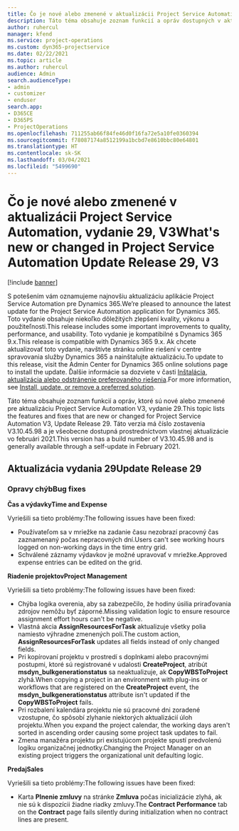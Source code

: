 ```yaml
---
title: Čo je nové alebo zmenené v aktualizácii Project Service Automation, vydanie 29, V3
description: Táto téma obsahuje zoznam funkcií a opráv dostupných v aktualizácii Project Service Automation, vydanie 29, V3
author: ruhercul
manager: kfend
ms.service: project-operations
ms.custom: dyn365-projectservice
ms.date: 02/22/2021
ms.topic: article
ms.author: ruhercul
audience: Admin
search.audienceType:
- admin
- customizer
- enduser
search.app:
- D365CE
- D365PS
- ProjectOperations
ms.openlocfilehash: 711255ab66f84fe46d0f16fa72e5a10fe0360394
ms.sourcegitcommit: f78087174a8512199a1bcbd7e8610bbc80e64801
ms.translationtype: HT
ms.contentlocale: sk-SK
ms.lasthandoff: 03/04/2021
ms.locfileid: "5499690"
---
```

# <a name="whats-new-or-changed-in-project-service-automation-update-release-29-v3"></a><span data-ttu-id="6377e-103">Čo je nové alebo zmenené v aktualizácii Project Service Automation, vydanie 29, V3</span><span class="sxs-lookup"><span data-stu-id="6377e-103">What's new or changed in Project Service Automation Update Release 29, V3</span></span>

[!include [banner](../includes/psa-now-project-operations.md)]

<span data-ttu-id="6377e-104">S potešením vám oznamujeme najnovšiu aktualizáciu aplikácie Project Service Automation pre Dynamics 365.</span><span class="sxs-lookup"><span data-stu-id="6377e-104">We’re pleased to announce the latest update for the Project Service Automation application for Dynamics 365.</span></span> <span data-ttu-id="6377e-105">Toto vydanie obsahuje niekoľko dôležitých zlepšení kvality, výkonu a použiteľnosti.</span><span class="sxs-lookup"><span data-stu-id="6377e-105">This release includes some important improvements to quality, performance, and usability.</span></span> <span data-ttu-id="6377e-106">Toto vydanie je kompatibilné s Dynamics 365 9.x.</span><span class="sxs-lookup"><span data-stu-id="6377e-106">This release is compatible with Dynamics 365 9.x.</span></span> <span data-ttu-id="6377e-107">Ak chcete aktualizovať toto vydanie, navštívte stránku online riešení v centre spravovania služby Dynamics 365 a nainštalujte aktualizáciu.</span><span class="sxs-lookup"><span data-stu-id="6377e-107">To update to this release, visit the Admin Center for Dynamics 365 online solutions page to install the update.</span></span> <span data-ttu-id="6377e-108">Ďalšie informácie sa dozviete v časti [Inštalácia, aktualizácia alebo odstránenie preferovaného riešenia](https://docs.microsoft.com/power-platform/admin/install-remove-preferred-solution).</span><span class="sxs-lookup"><span data-stu-id="6377e-108">For more information, see [Install, update, or remove a preferred solution](https://docs.microsoft.com/power-platform/admin/install-remove-preferred-solution).</span></span>

<span data-ttu-id="6377e-109">Táto téma obsahuje zoznam funkcií a opráv, ktoré sú nové alebo zmenené pre aktualizáciu Project Service Automation V3, vydanie 29.</span><span class="sxs-lookup"><span data-stu-id="6377e-109">This topic lists the features and fixes that are new or changed for Project Service Automation V3, Update Release 29.</span></span> <span data-ttu-id="6377e-110">Táto verzia má číslo zostavenia V3.10.45.98 a je všeobecne dostupná prostredníctvom vlastnej aktualizácie vo februári 2021.</span><span class="sxs-lookup"><span data-stu-id="6377e-110">This version has a build number of V3.10.45.98 and is generally available through a self-update in February 2021.</span></span>

## <a name="update-release-29"></a><span data-ttu-id="6377e-111">Aktualizácia vydania 29</span><span class="sxs-lookup"><span data-stu-id="6377e-111">Update Release 29</span></span>

### <a name="bug-fixes"></a><span data-ttu-id="6377e-112">Opravy chýb</span><span class="sxs-lookup"><span data-stu-id="6377e-112">Bug fixes</span></span>

<span data-ttu-id="6377e-113">**Čas a výdavky**</span><span class="sxs-lookup"><span data-stu-id="6377e-113">**Time and Expense**</span></span>

<span data-ttu-id="6377e-114">Vyriešili sa tieto problémy:</span><span class="sxs-lookup"><span data-stu-id="6377e-114">The following issues have been fixed:</span></span>

- <span data-ttu-id="6377e-115">Používateľom sa v mriežke na zadanie času nezobrazí pracovný čas zaznamenaný počas nepracovných dní.</span><span class="sxs-lookup"><span data-stu-id="6377e-115">Users can't see working hours logged on non-working days in the time entry grid.</span></span>
- <span data-ttu-id="6377e-116">Schválené záznamy výdavkov je možné upravovať v mriežke.</span><span class="sxs-lookup"><span data-stu-id="6377e-116">Approved expense entries can be edited on the grid.</span></span>

<span data-ttu-id="6377e-117">**Riadenie projektov**</span><span class="sxs-lookup"><span data-stu-id="6377e-117">**Project Management**</span></span>

<span data-ttu-id="6377e-118">Vyriešili sa tieto problémy:</span><span class="sxs-lookup"><span data-stu-id="6377e-118">The following issues have been fixed:</span></span>

- <span data-ttu-id="6377e-119">Chýba logika overenia, aby sa zabezpečilo, že hodiny úsilia priraďovania zdrojov nemôžu byť záporné.</span><span class="sxs-lookup"><span data-stu-id="6377e-119">Missing validation logic to ensure resource assignment effort hours can't be negative.</span></span>
- <span data-ttu-id="6377e-120">Vlastná akcia **AssignResourcesForTask** aktualizuje všetky polia namiesto výhradne zmenených polí.</span><span class="sxs-lookup"><span data-stu-id="6377e-120">The custom action, **AssignResourcesForTask** updates all fields instead of only changed fields.</span></span>
- <span data-ttu-id="6377e-121">Pri kopírovaní projektu v prostredí s doplnkami alebo pracovnými postupmi, ktoré sú registrované v udalosti **CreateProject**, atribút **msdyn_bulkgenerationstatus** sa neaktualizuje, ak **CopyWBSToProject** zlyhá.</span><span class="sxs-lookup"><span data-stu-id="6377e-121">When copying a project in an environment with plug-ins or workflows that are registered on the **CreateProject** event, the **msdyn_bulkgenerationstatus** attribute isn't updated if the **CopyWBSToProject** fails.</span></span>
- <span data-ttu-id="6377e-122">Pri rozbalení kalendára projektu nie sú pracovné dni zoradené vzostupne, čo spôsobí zlyhanie niektorých aktualizácií úloh projektu.</span><span class="sxs-lookup"><span data-stu-id="6377e-122">When you expand the project calendar, the working days aren't sorted in ascending order causing some project task updates to fail.</span></span>
- <span data-ttu-id="6377e-123">Zmena manažéra projektu pri existujúcom projekte spustí predvolenú logiku organizačnej jednotky.</span><span class="sxs-lookup"><span data-stu-id="6377e-123">Changing the Project Manager on an existing project triggers the organizational unit defaulting logic.</span></span>

<span data-ttu-id="6377e-124">**Predaj**</span><span class="sxs-lookup"><span data-stu-id="6377e-124">**Sales**</span></span>

<span data-ttu-id="6377e-125">Vyriešili sa tieto problémy:</span><span class="sxs-lookup"><span data-stu-id="6377e-125">The following issues have been fixed:</span></span>

- <span data-ttu-id="6377e-126">Karta **Plnenie zmluvy** na stránke **Zmluva** počas inicializácie zlyhá, ak nie sú k dispozícii žiadne riadky zmluvy.</span><span class="sxs-lookup"><span data-stu-id="6377e-126">The **Contract Performance** tab on the **Contract** page fails silently during initialization when no contract lines are present.</span></span>
